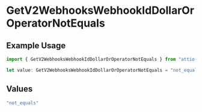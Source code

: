 # GetV2WebhooksWebhookIdDollarOrOperatorNotEquals

## Example Usage

```typescript
import { GetV2WebhooksWebhookIdDollarOrOperatorNotEquals } from "attio-js/models/operations/getv2webhookswebhookid.js";

let value: GetV2WebhooksWebhookIdDollarOrOperatorNotEquals = "not_equals";
```

## Values

```typescript
"not_equals"
```